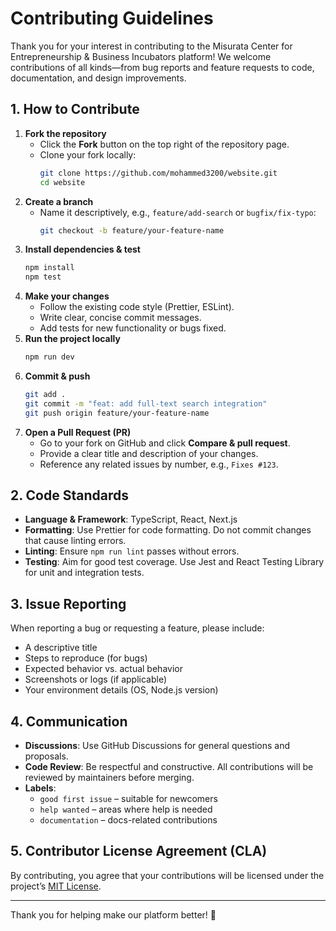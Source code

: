 # Contributing Guidelines

Thank you for your interest in contributing to the Misurata Center for Entrepreneurship & Business Incubators platform! We welcome contributions of all kinds—from bug reports and feature requests to code, documentation, and design improvements.

## 1. How to Contribute

1. **Fork the repository**
   - Click the **Fork** button on the top right of the repository page.
   - Clone your fork locally:
     ```bash
     git clone https://github.com/mohammed3200/website.git
     cd website
     ```
2. **Create a branch**
   - Name it descriptively, e.g., `feature/add-search` or `bugfix/fix-typo`:
     ```bash
     git checkout -b feature/your-feature-name
     ```
3. **Install dependencies & test**
   ```bash
   npm install
   npm test
   ```
4. **Make your changes**
   - Follow the existing code style (Prettier, ESLint).
   - Write clear, concise commit messages.
   - Add tests for new functionality or bugs fixed.
5. **Run the project locally**
   ```bash
   npm run dev
   ```
6. **Commit & push**
   ```bash
   git add .
   git commit -m "feat: add full-text search integration"
   git push origin feature/your-feature-name
   ```
7. **Open a Pull Request (PR)**
   - Go to your fork on GitHub and click **Compare & pull request**.
   - Provide a clear title and description of your changes.
   - Reference any related issues by number, e.g., `Fixes #123`.

## 2. Code Standards

- **Language & Framework**: TypeScript, React, Next.js
- **Formatting**: Use Prettier for code formatting. Do not commit changes that cause linting errors.
- **Linting**: Ensure `npm run lint` passes without errors.
- **Testing**: Aim for good test coverage. Use Jest and React Testing Library for unit and integration tests.

## 3. Issue Reporting

When reporting a bug or requesting a feature, please include:
- A descriptive title
- Steps to reproduce (for bugs)
- Expected behavior vs. actual behavior
- Screenshots or logs (if applicable)
- Your environment details (OS, Node.js version)

## 4. Communication

- **Discussions**: Use GitHub Discussions for general questions and proposals.
- **Code Review**: Be respectful and constructive. All contributions will be reviewed by maintainers before merging.
- **Labels**:
  - `good first issue` – suitable for newcomers
  - `help wanted` – areas where help is needed
  - `documentation` – docs-related contributions

## 5. Contributor License Agreement (CLA)

By contributing, you agree that your contributions will be licensed under the project’s [MIT License](LICENSE).

---

Thank you for helping make our platform better! 🎉
